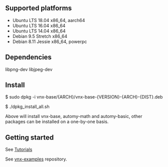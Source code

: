 
## Supported platforms

- Ubuntu LTS 18.04 x86_64, aarch64
- Ubuntu LTS 16.04 x86_64
- Ubuntu LTS 14.04 x86_64
- Debian 9.5 Stretch x86_64
- Debian 8.11 Jessie x86_64, powerpc

## Dependencies

libpng-dev libjpeg-dev

## Install

$ sudo dpkg -i vnx-base/{ARCH}/vnx-base-{VERSION}-{ARCH}-{DIST}.deb

$ ./dpkg_install_all.sh

Above will install vnx-base, automy-math and automy-basic, other packages can be installed on a one-by-one basis.

## Getting started

See [Tutorials](http://www.automyinc.com/file/automy-modules/vnx-base/doc/doxygen/html/index.html)

See [vnx-examples](https://github.com/automyinc/vnx-examples) repository.
